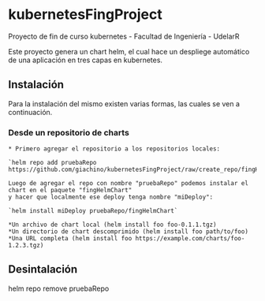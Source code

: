 # kubernetesFingProject

Proyecto de fin de curso kubernetes - Facultad de Ingeniería - UdelarR

Este proyecto genera un chart helm, el cual hace un despliege automático 
de una aplicación en tres capas en kubernetes.


## Instalación

Para la instalación del mismo existen varias formas, las cuales se ven a continuación.


### Desde un repositorio de charts


    * Primero agregar el repositorio a los repositorios locales:

    `helm repo add pruebaRepo https://github.com/giachino/kubernetesFingProject/raw/create_repo/fingHelmPackage`

    Luego de agregar el repo con nombre "pruebaRepo" podemos instalar el chart en el paquete "fingHelmChart"
    y hacer que localmente ese deploy tenga nombre "miDeploy":

    `helm install miDeploy pruebaRepo/fingHelmChart`

    *Un archivo de chart local (helm install foo foo-0.1.1.tgz)
    *Un directorio de chart descomprimido (helm install foo path/to/foo)
    *Una URL completa (helm install foo https://example.com/charts/foo-1.2.3.tgz)


## Desintalación

helm repo remove pruebaRepo
